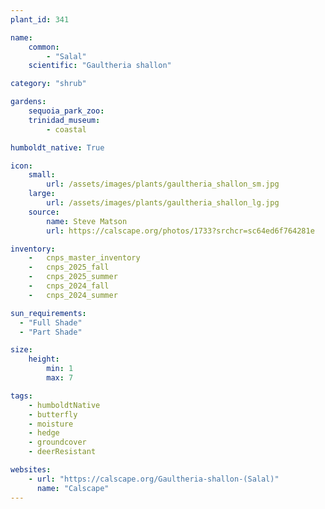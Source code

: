 ```yaml
---
plant_id: 341 

name: 
    common: 
        - "Salal"      
    scientific: "Gaultheria shallon"  

category: "shrub"

gardens: 
    sequoia_park_zoo:
    trinidad_museum: 
        - coastal

humboldt_native: True

icon: 
    small: 
        url: /assets/images/plants/gaultheria_shallon_sm.jpg
    large: 
        url: /assets/images/plants/gaultheria_shallon_lg.jpg
    source: 
        name: Steve Matson 
        url: https://calscape.org/photos/1733?srchcr=sc64ed6f764281e

inventory: 
    -   cnps_master_inventory
    -   cnps_2025_fall
    -   cnps_2025_summer
    -   cnps_2024_fall
    -   cnps_2024_summer

sun_requirements:
  - "Full Shade"
  - "Part Shade"

size:
    height: 
        min: 1 
        max: 7

tags:
    - humboldtNative
    - butterfly
    - moisture
    - hedge
    - groundcover
    - deerResistant

websites:
    - url: "https://calscape.org/Gaultheria-shallon-(Salal)"
      name: "Calscape"
---
```

